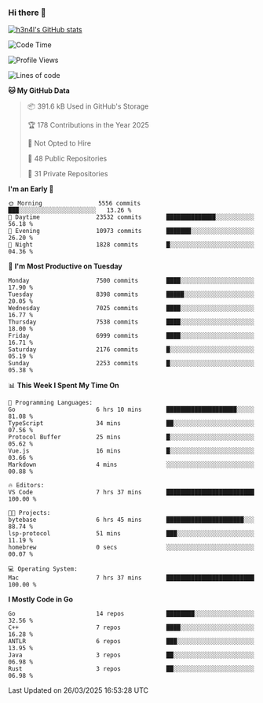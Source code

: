 ### Hi there 👋

[![h3n4l's GitHub stats](https://github-readme-stats.vercel.app/api?username=h3n4l&count_private=true&show_icons=true&theme=radical)](https://github.com/h3n4l/github-readme-stats)

<!--START_SECTION:waka-->
![Code Time](http://img.shields.io/badge/Code%20Time-2%2C112%20hrs%2021%20mins-blue)

![Profile Views](http://img.shields.io/badge/Profile%20Views-0-blue)

![Lines of code](https://img.shields.io/badge/From%20Hello%20World%20I%27ve%20Written-14.5%20million%20lines%20of%20code-blue)

**🐱 My GitHub Data** 

> 📦 391.6 kB Used in GitHub's Storage 
 > 
> 🏆 178 Contributions in the Year 2025
 > 
> 🚫 Not Opted to Hire
 > 
> 📜 48 Public Repositories 
 > 
> 🔑 31 Private Repositories 
 > 
**I'm an Early 🐤** 

```text
🌞 Morning                5556 commits        ███░░░░░░░░░░░░░░░░░░░░░░   13.26 % 
🌆 Daytime                23532 commits       ██████████████░░░░░░░░░░░   56.18 % 
🌃 Evening                10973 commits       ███████░░░░░░░░░░░░░░░░░░   26.20 % 
🌙 Night                  1828 commits        █░░░░░░░░░░░░░░░░░░░░░░░░   04.36 % 
```
📅 **I'm Most Productive on Tuesday** 

```text
Monday                   7500 commits        ████░░░░░░░░░░░░░░░░░░░░░   17.90 % 
Tuesday                  8398 commits        █████░░░░░░░░░░░░░░░░░░░░   20.05 % 
Wednesday                7025 commits        ████░░░░░░░░░░░░░░░░░░░░░   16.77 % 
Thursday                 7538 commits        ████░░░░░░░░░░░░░░░░░░░░░   18.00 % 
Friday                   6999 commits        ████░░░░░░░░░░░░░░░░░░░░░   16.71 % 
Saturday                 2176 commits        █░░░░░░░░░░░░░░░░░░░░░░░░   05.19 % 
Sunday                   2253 commits        █░░░░░░░░░░░░░░░░░░░░░░░░   05.38 % 
```


📊 **This Week I Spent My Time On** 

```text
💬 Programming Languages: 
Go                       6 hrs 10 mins       ████████████████████░░░░░   81.08 % 
TypeScript               34 mins             ██░░░░░░░░░░░░░░░░░░░░░░░   07.56 % 
Protocol Buffer          25 mins             █░░░░░░░░░░░░░░░░░░░░░░░░   05.62 % 
Vue.js                   16 mins             █░░░░░░░░░░░░░░░░░░░░░░░░   03.66 % 
Markdown                 4 mins              ░░░░░░░░░░░░░░░░░░░░░░░░░   00.88 % 

🔥 Editors: 
VS Code                  7 hrs 37 mins       █████████████████████████   100.00 % 

🐱‍💻 Projects: 
bytebase                 6 hrs 45 mins       ██████████████████████░░░   88.74 % 
lsp-protocol             51 mins             ███░░░░░░░░░░░░░░░░░░░░░░   11.19 % 
homebrew                 0 secs              ░░░░░░░░░░░░░░░░░░░░░░░░░   00.07 % 

💻 Operating System: 
Mac                      7 hrs 37 mins       █████████████████████████   100.00 % 
```

**I Mostly Code in Go** 

```text
Go                       14 repos            ████████░░░░░░░░░░░░░░░░░   32.56 % 
C++                      7 repos             ████░░░░░░░░░░░░░░░░░░░░░   16.28 % 
ANTLR                    6 repos             ███░░░░░░░░░░░░░░░░░░░░░░   13.95 % 
Java                     3 repos             ██░░░░░░░░░░░░░░░░░░░░░░░   06.98 % 
Rust                     3 repos             ██░░░░░░░░░░░░░░░░░░░░░░░   06.98 % 
```




 Last Updated on 26/03/2025 16:53:28 UTC
<!--END_SECTION:waka-->

